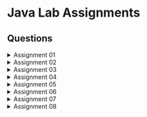 # Java Lab Assignments

## Questions

<details>
  <summary>Assignment 01</summary>

  1. Write a program to display your name, branch, roll no, and college name on the computer screen.
  2. Write a program to display the addition result of two numbers 10.25 and 20.55 on the screen.
  3. Write a program to input two floating point numbers through the keyboard and display their sum.
  4. Write a program to swap two numbers using a third variable.
  5. Write a program to swap two numbers without using a third variable.
  6. Write a program to input the radius value of a circle through the keyboard and then display the area of the circle.
  7. Write a program to find out the area of any rectangle.
  8. Write a program to input the marks of a student in three different subjects and then display the average mark.
  9. Write a program to input the principal amount, rate of interest, and the time period through the keyboard and find out the simple interest.
  10. Write a program to convert the temperature from Fahrenheit scale to Celsius scale.
  11. Write a program to input the time value in seconds and then display it in the hour: minute: second format using the modulus operator (%).
  12. Write a program to enter the distance value in meters and then display it in Km: Meter format using the modulus operator.
  13. Write a program to find out the largest between two numbers using a conditional operator.
  14. Write a program to find out the largest among three numbers using the conditional operator.
  15. Write a program to find out the sum of the individual digits of any four-digit integer number.

</details>

<details>
  <summary>Assignment 02</summary>

1. Write a program to check whether an inputted number is positive or negative.

2. Write a program to test whether a number is positive, negative, or equal to zero.

3. Write a program to calculate tax, given the following conditions:
     - If income is less than 150,000, then no tax.
     - If taxable income is in the range 150,001 to 300,000, then charge 10% tax.
     - If taxable income is in the range 300,001 to 500,000, then charge 20% tax.
     - If taxable income is above 500,001, then charge 30% tax.

4. Write a program to enter the marks of a student in 4 different subjects. Then display the grade as per the following conditions:
     - If the average mark is greater than or equal to 90, then grade is O.
     - If the average mark is greater than or equal to 80 but less than 90, then grade is E.
     - If the average mark is greater than or equal to 70 but less than 80, then grade is A.
     - If the average mark is greater than or equal to 60 but less than 70, then grade is B.
     - If the average mark is greater than or equal to 50 but less than 60, then grade is C.
     - If the average mark is less than 50, then grade is F.

5. Write a program to calculate the roots of a quadratic equation.

6.  Write a program to enter a number from 1 to 7 and display the corresponding day of the week using a switch statement.

7. Write a program to find out the factorial of any inputted number.

8.  Write a program to check whether an inputted number is prime or not.

9.  Write a program to check whether an inputted number is palindrome or not.

10. Write a program to find out the binary equivalent of any inputted decimal number.

11. Write a program to display all Armstrong numbers between 1 to 10,000.

12. Write a program to find the mean of n numbers using an array.

13. Write a program to find the largest of n numbers using an array.

14. Write a program to interchange the largest and smallest element of any array.

15. Write a program to enter elements into a 2-D array and then display them.

16. Input two numbers and find their GCD.

17. Write a program to input an Integer Array of 10 elements and display the Largest and Smallest Element in that array.

18. Write a program to search an Integer from an Array.

19. Write a program to sort an Array of Integers using BubbleSort.

20. Write a program to input an Array and Display the Elements that are Divisible by 2.

21. Write a program to show the factorials of all numbers from 1 to n.

22. Write a program to input an Array and list out all Primes and Composites.

23. Write a program to input a 2D Array and Display the Sum of the Elements of the Array.

24. Write a program to add 2 Matrices.

25. Write a program to input 2 Matrices and Display their Transpose.

</details>

<details>
<summary>Assignment 03</summary>

1. Write a program to Print the average of three numbers entered by the user by creating a class named 'Average' having a method to calculate and print the average. Define another driver class to demonstrate the basic operation.

2. Write a program to Create a class named 'Student' with String variable 'name' and an integer variable 'roll_no'. Assign the value of roll_no as '20' and that of name as "John" by creating an object of the class Student.

3. Write a program to print the area of two rectangles having sides (4,5) and (5,8) respectively by creating a class named 'Rectangle' with a method named 'Area ()' which returns the area.

4. Print the sum of two complex numbers by creating a class named 'Complex' whose real and imaginary parts are entered by the user.

5. Write a program that would print the information (name, year of joining, salary, address) of three employees by creating a class named 'Employee'.

6. Write a program to print the area of a rectangle by creating a class named 'Area' having two methods. The first method named 'setDim ()' takes the length and breadth of the rectangle as parameters, and the second method named 'getArea ()' returns the area of the rectangle. Length and breadth of the rectangle are entered through the keyboard.

7. Write a program by creating an 'Employee' class having the following methods and print the final salary.
   - 'getInfo()' which takes the salary, the number of hours of work per day of the employee as parameters
   - 'addSal()' which adds $10 to the salary of the employee if it is less than $500.
   - 'addWork()' which adds $5 to the salary of the employee if the number of hours of work per day is more than 6 hours.

8. Define a class Stack, which performs the basic operation of the stack. Define another driver class to demonstrate the basic operations.

9. Develop a Java program that will deal with employee information of an organization. Define a class Employee. The minimum number of data member and member function are as follows:<br>
   Data members: empName, empNo, basicSal, da, hra, grossSal<br>
   Methods: calGrossSal(), showEmpDetails()<br>
   You are free to add more relevant data member and member functions. Define a parameterized constructor to initialize empName, empNo, and basicSal. Create any two objects of the Employee class and initialize their data members while object creation. Use the method calGrossSal() to calculate the gross salary.

10. Create a class named Item that holds data about an item in a retail store. The class should have the following three fields:
    - name: the name field is a String object that holds the name of the item.
    - price: the price field is a double variable that holds the item's retail price
    - quantity: the quantity field is an int variable that holds the number of units currently in inventory<br><br>
    Write a constructor method that accepts three arguments, name, price, & quantity and stores the values of the arguments passed into it in the object's instance fields.<br><br>
    Write four public methods to retrieve the values from the three fields and their current inventory value:
    - String getName( ) returns the item name
    - double getPrice( ) returns the price of the item
    - int getQuantity( ) returns the number of quantities
    - double getValue( ) that returns the current inventory value (quantity * price)
    <br>
    <br>
    Write a separate class called Inventory with a main method that creates three Item objects and then produces a neatly formatted table of the store's inventory displaying the three items, their current inventory value, and the total inventory value for the store. Duplicate the format of the output exactly shown below. Test your output with different items in inventory.

11. Declare a variable Student which consists of a student’s name, mark for Programming, mark for Logic, and a grade for Lab. A mark is a number (between 0 and 100) and a grade is a letter (between A and F). Write a predicate (a boolean method) isStronger, which takes two students and returns true if and only if the first student has done better than the second in the ordering below.
    - the Programming mark is most important,
    - numerical order of Logic marks is the determining factor when two students have the same Programming mark,
    - alphabetical order of Lab grades is the determining factor when two students have the same Programming and Maths marks.

</details>

<details>
<summary>Assignment 04</summary>

1. Define a class 'Box' that uses a parameterized constructor to initialize the dimensions of a box. The dimensions of the Box are width, height, depth. The class should have a method that can return the volume of the box. Create an object of the Box class and test the functionalities.

2. Design a class 'ComplexNum' to manipulate Complex numbers having data members as real and img. The class should have a parameterized constructor to initialize its data members. It should also have methods `displayCompNumber()` to display the complex number (in the format 5+3i for example) and `addCompNumber()` to add two Complex numbers. Test these methods by creating the main method in another class.

3. Design a class 'Point' with data members as xCo and yCo. The class should have a parameterized constructor to initialize its data members. Define a method `distanceBetPoints()` which returns the distance between two points.

4. Design a class 'Time' having data members as hour, minute, and second. The class should have a parameterized constructor to initialize its data members. It should also have methods `displayTime()` to display the time in HH:MM:SS format and `addTime()` to add two times. Test these methods by creating a main method in another class.

5. Define a class `Employee` with the following members:
   Data members:
   - private String empName
   - private String empNo
   - private int dependentCnt

   Methods:
   - `Employee(String name, String eno, int depcnt)`: constructor
   - `void showEmpDetails()`: displays empNo and empName
   - `int depCount()`: returns dependentCnt

   Write a separate class called `EmpTest` with a main method that defines an array of n employees where the value of n will be inputted from the user. Read and store the information of all n employees. Display the details of the employees with more than two dependents.

6. Create a class `Account` having data members accNo, balance, timePeriod, and int InYears (as static and initialize with 7.5%). The class should also contain the following methods:
   - `float calculateInterest()`: calculates and returns the interest amount.
   - `void showAccDetails()`: displays account number, balance, and calculated interest amount.
   - `static void changeIntRate(float newRate)`: changes the interest rate to newRate.

   Create an array of objects of the class Account. Store the details of each object through the parameterized constructor. Display all the account details by calling the method `showAccDetails()`. Change the interest rate to a new one by calling the method `changeIntRate()`. Finally, display the account details after the change in the interest rate.

7. Write a program that will take two integer numbers from the command prompt and find their GCD and LCM. If the user does not provide exactly two numbers of arguments, then the program should display an error message.

8. Write a program that will take employee id, employee name, manager id, department number, salary, job from the command prompt. If the user does not provide exactly two numbers of arguments, then the program should display an error message. Use methods `display()` to display the record of the employee.

</details>

<details>
<summary>Assignment 05</summary>

1. Create a class with a method that prints "This is parent class" and its subclass with another method that prints "This is child class". Now, create an object for each of the class and call
   a) method of parent class by object of parent class
   b) method of child class by object of child class
   c) method of parent class by object of child class

2. Create a class `Point2D` with the data member x and y coordinate and methods `getCoord()` that sets the coordinate value and `display()` to show the coordinates. Create a subclass called `Point3D` which is derived from the superclass `Point2D` with data members z coordinate and has methods `getInput()` to initialize the input and `show()` method to display the coordinates. Test the methods of both the classes by creating objects in the main method of the driver class.

3. Update the Q2 with default and parameterized constructor. Make changes as necessary. Test the functionalities of above methods in the driver class.

4. Create a derived class `Circle` inherited from the class `Point2D` (created in Q2) with the data member radius and method `area()` that returns the area of circle. Create a subclass called `Cylinder` which is derived from the superclass `Circle` having data member height and `volume()` that computes the volume of cylinder. Use constructor to initialize the instance variables. Test the methods of `Circle` and `Cylinder` classes by creating objects in the main method of another class.

5. Write a program that creates a class `Account` that has members customer name, account number. Account has constructor to initialize its members and method `display()` to show the result. Create a child class `Savings_Account` that is derived from `Account` class. `Savings_Account` has members `min_bal` and `saving_bal`. Use `show()` to display its details. Then create another child class `Account_details` from `Savings_Account` class have members `deposit`, `withdrawl` and a method `show1()` to show its details. Child classes have constructors of their own. Create a driver class that creates a record of customer and display all its details.

6. Create a class `Person` that has data member name. Use constructor to initialize name and `display()` to display name. Create a derived class `Employee` from `Person` class having private members `empid`. Using constructor initialize `empid` and have method `display()` to display `empid`. Create another derived class `HourlyEmployee` from `Employee` with private members `hourlyRate` and `hoursWorked`. Use constructor to initialize input and methods `getGrossPay()` that computes and returns the gross pay of the employee and `display()` to display the `hourlyRate`, `hoursWorked` and gross pay. Create a driver class to test the functionalities of the above classes and display output in the following format:<br>
Name : John Smith<br>
EmpID : 7569<br>
Hourly Rate : 100<br>
Hours worked : 2000<br>
Gross pay : 200000 <br>
7.	Create a class Student having data members name, roll and address. Note that address is an object of inner class Address having data members city and pin. Create some student class objects. Read, store (using constructor) and display their information. While creating the objects your program should display a message “Creating student number n” from the constructor. You can get the value of n by using a static member of Student class which is initialized to 0.
8.	Create the classes as given in the below figure. Display the interest rate in the following format:
SBI Rate of Interest : 8
ICICI Rate of Interest : 7
AXIS Rate of Interest : 9
 
9.	Create a class Figure with instance members dim1 and dim2. Use constructor and area() that returns the area of figure. Create a derived class Rectangle derived from Figure and area() that returns the area of rectangle. Create another derived class Triangle and Square that has area() which returns area of Triangle and Square respectively. Derived class have appropriate constructor. Using method overriding concept test the functionalities of derived class by creating objects and super class memory references in Driver class.
10.	Write a program to create a class named Shape.  It should contain two methods, draw() and erase() that prints “Drawing Shape” and “Erasing Shape” respectively. For this class, create three sub classes, Circle, Triangle and Square and each class should override the parent class functions - draw () and erase ().  The draw() method should print “Drawing Circle”, “Drawing Triangle” and “Drawing Square” respectively.  The erase() method should print “Erasing Circle”, “Erasing Triangle” and “Erasing Square” respectively. Create objects of Circle, Triangle and Square, assign each to Shape variable(reference) and call draw() and erase() method using each object.
11.	Define an abstract class named “Figure”, having data members dim1 and dim2. Extend this class to create two concrete classes named Rectangle and Triangle. Override the getArea() method in the sub classes. Invoke the getArea() method in the main method of another Driver class through the abstract class reference variable.  

</details>

<details>
<summary>Assignment 06</summary>

1. Create an abstract class `Bank` that has an abstract method `getROI()`. Create two classes `SBI`, `PNB`, `BOI` inherited from `Bank`. Create a driver class that prints the rate of interest of each bank using super class memory reference.

2. Define an interface `Calculator` which has the basic methods `add()`, `sub()`, `mul()` and `div()`. Define a concrete class named `DemoCalculator` that implements the interface. Define the driver class, which creates object reference of the interface `Calculator` and performs all basic operations of the calculator.

3. Create an abstract class `Shape` with three abstract methods namely `RectangleArea` taking two parameters, `SquareArea` and `CircleArea` taking one parameter each. The parameters of `RectangleArea` are its length and breadth, that of `SquareArea` is its side and that of `CircleArea` is its radius. Now create another class `Area` containing all the three methods `RectangleArea`, `SquareArea` and `CircleArea` for printing the area of rectangle, square and circle respectively. Create an object of class `Area` and call all the three methods.

4. Write a program to implement multiple inheritance using interface.

5. Create an interface `Servicing` that has abstract methods `getServiceTime()`. Create two classes `Car`, `Bike` that implement interface. Create a driver class that creates the objects of two classes and displays the service time.

6. Create a Package `btech` which has one class `Student`. Accept student detail through parameterized constructor of `Student` class. Write a method `display()` to display the student details. Create another class `Test` containing the main method which will use the package `btech` and calculate total marks and percentage of marks. One sample output is shown below.

7. Create a sub-package called `arithmetic` under the package `btech`. The `arithmetic` package should contain a class `MyMath` having methods to deal with different arithmetic operations (addition, subtraction, multiplication, division and mod). Create a class `Test` containing the main method which will use the methods of sub-package `arithmetic`.

8. Create a sub-package named `shapes` under a package `org`. Create some classes in the package representing some common geometric shapes like `Square`, `Triangle`, `Circle` and so on. The classes should contain the `area()` and `perimeter()` methods in them. Compile the package. Use this package to find area and perimeter of different shapes as chosen by the user.

</details>

</details>

<details>
<summary>Assignment 07</summary>

1. Write an exception handling Java program to read two numbers `n1`, `n2` and calculate and print the result of `n1/n2`. If `n2` is zero (0), then it will be handled by the exception handler and again ask the value of `n2`. In the exception handler, the program should display an appropriate message to the user.

2. Write a Java program to read two numbers `x` and `y` and calculate `x/(x-y)`. The program should check the value of `x-y`. Before dividing with `x`, it should throw an exception if `x-y` is zero. In the exception handler, the program should display an appropriate message to the user.

3. Write an exception handling Java program to print the index position of an existing integer array. The index value will be entered by the user. It will be handled by the exception handler if the index position is greater than the size of the array. In the exception handler, the program should display an appropriate message to the user.

4. Write a program to illustrate the use of multiple catch blocks associated with a single try block.

5. Write a class called `Account` with the following properties and methods:
   Properties: `String name`, `int acc_no`, `double balance`
   Methods:  
   - `void deposit(double amt)`
   - `void withdraw(double amt)`

   Assume that an account needs to have a minimum balance of 500. If an attempt is made to withdraw, which results in the balance going below 500, throw a user-defined exception called `MinimumBalanceException`. Use `throw` and `throws` wherever necessary.

6. Write a class called `Account` with the following properties and methods:
   Properties: `String name`, `int acc_no`, `double balance`
   Methods:  
   - `void deposit(double amt)`
   - `void withdraw(double amt)`
   - `void transfer(Account acc1, Account acc2, double amt)`

   Assume that an account needs to have a minimum balance of 500. If an attempt is made to withdraw or transfer, which results in the balance going below 500, throw a user-defined exception called `MinimumBalanceException`. Use `throw` and `throws` wherever necessary.

7. Write a program that prompts the user to enter a length in feet and inches and outputs the equivalent length in centimeters. If the user enters a negative number or a non-digit number, throw and handle an appropriate exception and prompt the user to enter another set of numbers.

</details>



<details>
<summary>Assignment 08</summary>

1.	Write a java program that will create a thread and set the thread name, display the thread name, get the thread id, check the thread is currently alive or not.
2.	Write a java program, that will create one thread. The main thread will read a number and check the number is prime or composite and the same time the new thread will check the number palindrome or not.
3.	Write a java program that will create one child thread. The child thread has to display all odd numbers between m and n, and the main thread will display all the even numbers between m and n.
4.	Write a java program to create two threads. First thread should find the square of the number, second thread should find the sum of the digits of the number. 
5.	Write a java program, that will create two threads. The main thread will read a number and one thread will check the number is prime or composite and the same time the other thread will check the number is palindrome or not. 
**Note:** Main thread has to wait until other two threads has completed their task. 
6.	Write a java program that will create two threads. Set the priority to each thread and display it.
7.	Write a java program that will compute product of two 1D arrays using multithreading. The program should read two 1D arrays of same size from the user. First thread should multiply the corresponding elements present in the odd index position and second thread should multiply the corresponding elements present in the even index position. Main thread should display the result. 
8.	Write a simple Java thread program to compute the sum of n natural numbers. The program should read the number of threads m and value of n from the user. Each of the threads should add its share of assigned number to a global variable. When all the threads are done, the global variable should contain the result. The program should use a Synchronized block to make sure that only one thread is updating the global variable at a given time.
9.	Write a Java thread program to search the minimum number in a given array. The program should read the number of elements in the array, number of threads to be created and the array elements from the user. Each thread should find minimum element in an assigned block of elements and compare to global minimum element. When all the threads are done, the global variable should contain the minimum element. It should use a Synchronized block to make sure that only one thread is updating the global minimum variable at any given time
10.	Write a java program in which main thread should create two child threads (Producer and Consumer). First child thread (Producer) should produce ten random integers between 1 to 100 and the second child thread (Consumer) should check whether the generated number is even or odd. At the end the second child thread (Consumer) should print total number of even numbers received. Both the threads should wait and notify each other wherever necessary. The sample output is shown below: 

</details>